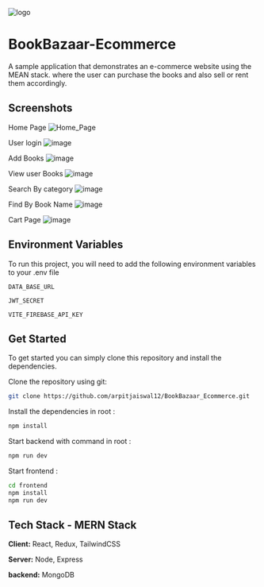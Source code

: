 ![logo](https://github.com/arpitjaiswal12/Book_Buy_Ecommerce/assets/97618151/e48120c9-0cd5-4b7c-9fcb-edbea3f5dcbd)

# BookBazaar-Ecommerce 

A sample application that demonstrates an e-commerce website using the MEAN stack. where the user can purchase the books and also sell or rent them accordingly.

## Screenshots

Home Page
![Home_Page](https://github.com/arpitjaiswal12/BookBazaar_Ecommerce/assets/97618151/caeea0ba-b015-48c8-a3a4-6c1209320195)

User login 
![image](https://github.com/arpitjaiswal12/BookBazaar_Ecommerce/assets/97618151/3d9686d5-3029-4fe5-8980-a26b1ad87cee)


Add Books
![image](https://github.com/arpitjaiswal12/BookBazaar_Ecommerce/assets/97618151/eb146c46-ddc0-475a-afc8-c44a9252b414)


View user Books
![image](https://github.com/arpitjaiswal12/BookBazaar_Ecommerce/assets/97618151/e5d9669d-a5f1-4172-a785-f49984aff9ab)


Search By category
![image](https://github.com/arpitjaiswal12/BookBazaar_Ecommerce/assets/97618151/37c0bcca-6561-4b68-90dc-2bac97af6e3b)


Find By Book Name
![image](https://github.com/arpitjaiswal12/BookBazaar_Ecommerce/assets/97618151/2702776c-7784-4381-9e13-8ff09d3cda03)


Cart Page
![image](https://github.com/arpitjaiswal12/BookBazaar_Ecommerce/assets/97618151/042ddda9-3ea8-4569-b097-66cf7d685059)


## Environment Variables

To run this project, you will need to add the following environment variables to your .env file

`DATA_BASE_URL`

`JWT_SECRET`

`VITE_FIREBASE_API_KEY`


## Get Started

To get started you can simply clone this repository and install the dependencies.

Clone the repository using git:
```bash
git clone https://github.com/arpitjaiswal12/BookBazaar_Ecommerce.git

```

Install the dependencies in root :
```bash
npm install
```

Start backend with command in root :
```bash
npm run dev 
``` 


Start frontend :
```bash
cd frontend
npm install
npm run dev
```


## Tech Stack - MERN Stack

**Client:** React, Redux, TailwindCSS

**Server:** Node, Express

**backend:** MongoDB 


